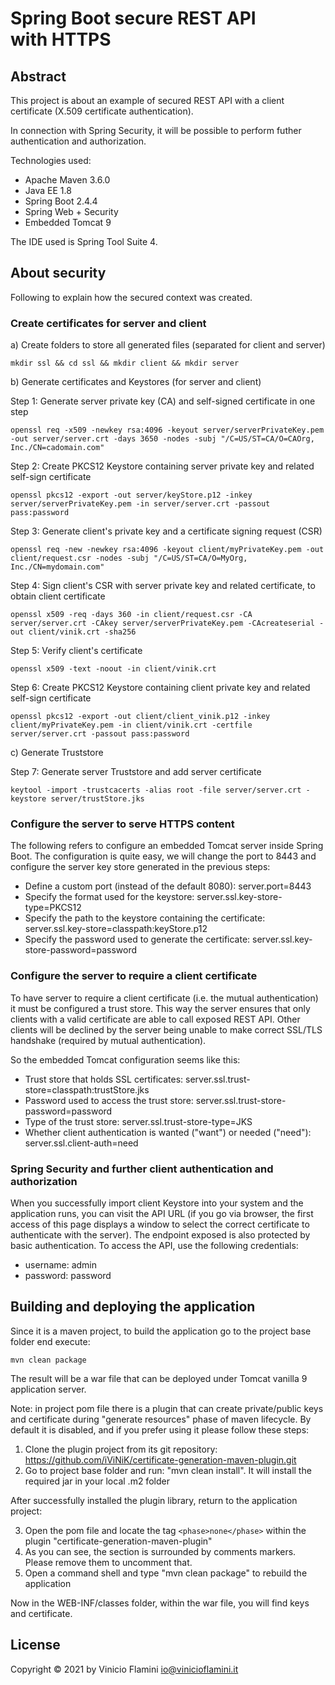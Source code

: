 # Spring Boot secure REST API with HTTPS

## Abstract

This project is about an example of secured REST API with a client certificate (X.509 certificate authentication).

In connection with Spring Security, it will be possible to perform futher authentication and authorization.

Technologies used:

* Apache Maven 3.6.0 
* Java EE 1.8
* Spring Boot 2.4.4
* Spring Web + Security 
* Embedded Tomcat 9

The IDE used is Spring Tool Suite 4.

## About security

Following to explain how the secured context was created.

### Create certificates for server and client

a) Create folders to store all generated files (separated for client and server)

	mkdir ssl && cd ssl && mkdir client && mkdir server

b) Generate certificates and Keystores (for server and client)

Step 1: Generate server private key (CA) and self-signed certificate in one step

	openssl req -x509 -newkey rsa:4096 -keyout server/serverPrivateKey.pem -out server/server.crt -days 3650 -nodes -subj "/C=US/ST=CA/O=CAOrg, Inc./CN=cadomain.com"

Step 2: Create PKCS12 Keystore containing server private key and related self-sign certificate

	openssl pkcs12 -export -out server/keyStore.p12 -inkey server/serverPrivateKey.pem -in server/server.crt -passout pass:password

Step 3: Generate client's private key and a certificate signing request (CSR)

	openssl req -new -newkey rsa:4096 -keyout client/myPrivateKey.pem -out client/request.csr -nodes -subj "/C=US/ST=CA/O=MyOrg, Inc./CN=mydomain.com"

Step 4: Sign client's CSR with server private key and related certificate, to obtain client certificate

	openssl x509 -req -days 360 -in client/request.csr -CA server/server.crt -CAkey server/serverPrivateKey.pem -CAcreateserial -out client/vinik.crt -sha256

Step 5: Verify client's certificate

	openssl x509 -text -noout -in client/vinik.crt

Step 6: Create PKCS12 Keystore containing client private key and related self-sign certificate 

	openssl pkcs12 -export -out client/client_vinik.p12 -inkey client/myPrivateKey.pem -in client/vinik.crt -certfile server/server.crt -passout pass:password

c) Generate Truststore

Step 7: Generate server Truststore and add server certificate 

	keytool -import -trustcacerts -alias root -file server/server.crt -keystore server/trustStore.jks


### Configure the server to serve HTTPS content

The following refers to configure an embedded Tomcat server inside Spring Boot. The configuration is quite easy, we will change the port to 8443 and configure the server key store generated in the previous steps:

* Define a custom port (instead of the default 8080): server.port=8443
* Specify the format used for the keystore: server.ssl.key-store-type=PKCS12
* Specify the path to the keystore containing the certificate: server.ssl.key-store=classpath:keyStore.p12
* Specify the password used to generate the certificate: server.ssl.key-store-password=password

### Configure the server to require a client certificate

To have server to require a client certificate (i.e. the mutual authentication) it must be configured a trust store. This way the server ensures that only clients with a valid certificate are able to call exposed REST API. Other clients will be declined by the server being unable to make correct SSL/TLS handshake (required by mutual authentication).

So the embedded Tomcat configuration seems like this:

* Trust store that holds SSL certificates: server.ssl.trust-store=classpath:trustStore.jks
* Password used to access the trust store: server.ssl.trust-store-password=password
* Type of the trust store: server.ssl.trust-store-type=JKS
* Whether client authentication is wanted ("want") or needed ("need"): server.ssl.client-auth=need

### Spring Security and further client authentication and authorization

When you successfully import client Keystore into your system and the application runs, you can visit the API URL (if you go via browser, the first access of this page displays a window to select the correct certificate to authenticate with the server). The endpoint exposed is also protected by basic authentication. To access the API, use the following credentials:

* username: admin
* password: password

## Building and deploying the application

Since it is a maven project, to build the application go to the project base folder end execute:

	mvn clean package

The result will be a war file that can be deployed under Tomcat vanilla 9 application server.

Note: in project pom file there is a plugin that can create private/public keys and certificate during "generate resources" phase of maven lifecycle. By default it is disabled, and if you prefer using it please follow these steps:

1. Clone the plugin project from its git repository: https://github.com/iViNiK/certificate-generation-maven-plugin.git
2. Go to project base folder and run: "mvn clean install". It will install the required jar in your local .m2 folder

After successfully installed the plugin library, return to the application project:

3. Open the pom file and locate the tag `<phase>none</phase>` within the plugin "certificate-generation-maven-plugin"
4. As you can see, the section is surrounded by comments markers. Please remove them to uncomment that.
5. Open a command shell and type "mvn clean package" to rebuild the application

Now in the WEB-INF/classes folder, within the war file, you will find keys and certificate.

## License
Copyright © 2021 by Vinicio Flamini <io@vinicioflamini.it>
